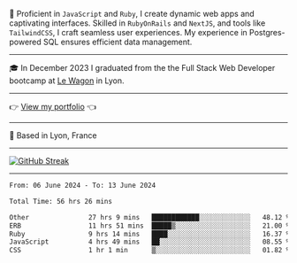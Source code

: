 📖 Proficient in `JavaScript` and `Ruby`, I create dynamic web apps and captivating interfaces. Skilled in `RubyOnRails` and `NextJS`, and tools like `TailwindCSS`, I craft seamless user experiences. My experience in Postgres-powered SQL ensures efficient data management.

***

🎓 In December 2023 I graduated from the the Full Stack Web Developer bootcamp at [Le Wagon](https://www.lewagon.com/) in Lyon.

***

👉 <a href="https://www.davidlau.dev/" target="_blank">View my portfolio</a> 👈

***

📍 Based in Lyon, France

***

[![GitHub Streak](https://streak-stats.demolab.com?user=kaimunlau&theme=github-dark&hide_border=true)](https://git.io/streak-stats)

***

<!--START_SECTION:waka-->

```txt
From: 06 June 2024 - To: 13 June 2024

Total Time: 56 hrs 26 mins

Other               27 hrs 9 mins   ████████████░░░░░░░░░░░░░   48.12 %
ERB                 11 hrs 51 mins  █████▒░░░░░░░░░░░░░░░░░░░   21.00 %
Ruby                9 hrs 14 mins   ████░░░░░░░░░░░░░░░░░░░░░   16.37 %
JavaScript          4 hrs 49 mins   ██░░░░░░░░░░░░░░░░░░░░░░░   08.55 %
CSS                 1 hr 1 min      ▒░░░░░░░░░░░░░░░░░░░░░░░░   01.82 %
```

<!--END_SECTION:waka-->
